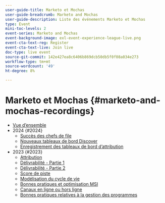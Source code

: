 ```yaml
---
user-guide-title: Marketo et Mochas
user-guide-breadcrumb: Marketo and Mochas
user-guide-description: Liste des événements Marketo et Mochas
type: Event
mini-toc-levels: 2
event-series: Marketo and Mochas
event-background-image: exl-event-experience-league-live.png
event-cta-text-reg: Register
event-cta-text-live: Join live
doc-type: live event
source-git-commit: 142e427ea8c6406b869dcb50db5f0f08a034e273
workflow-type: tm+mt
source-wordcount: '49'
ht-degree: 8%

---
```



# Marketo et Mochas {#marketo-and-mochas-recordings}

+ [Vue d’ensemble](overview.md)
+ 2024 {#2024}
   + [Succès des chefs de file](2024/lead-nurture-success.md)
   + [Nouveaux tableaux de bord Discover](2024/new-discover-dashboard.md)
   + [Enregistrement des tableaux de bord d’attribution](2024/attribution-dashboard-recording.md)
+ 2023 {#2023}
   + [Attribution](2023/attribution.md)
   + [Délivrabilité - Partie 1](2023/deliverability-part-one.md)
   + [Délivrabilité - Partie 2](2023/deliverability-part-two.md)
   + [Score de piste](2023/lead-scoring.md)
   + [Modélisation du cycle de vie](2023/lifecycle-modeling.md)
   + [Bonnes pratiques et optimisation MSI](2023/msi-best-practices.md)
   + [Canaux en ligne ou hors ligne](2023/online-offline.md)
   + [Bonnes pratiques relatives à la gestion des programmes](2023/program-management.md)